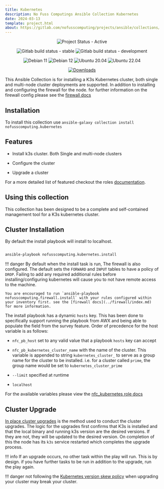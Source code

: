 ```yaml
---
title: Kubernetes
description: No Fuss Computings Ansible Collection Kubernetes
date: 2024-03-13
template: project.html
about: https://gitlab.com/nofusscomputing/projects/ansible/collections/kubernetes
---
```


<span style="text-align: center;">

![Project Status - Active](https://img.shields.io/badge/Project%20Status-Active-green?logo=gitlab&style=plastic)


![Gitlab build status - stable](https://img.shields.io/badge/dynamic/json?color=ff782e&label=Build&query=0.status&url=https%3A%2F%2Fgitlab.com%2Fapi%2Fv4%2Fprojects%2F51640029%2Fpipelines%3Fref%3Dmaster&logo=gitlab&style=plastic) ![Gitlab build status - development](https://img.shields.io/badge/dynamic/json?color=ff782e&label=Build&query=0.status&url=https%3A%2F%2Fgitlab.com%2Fapi%2Fv4%2Fprojects%2F51640029%2Fpipelines%3Fref%3Ddevelopment&logo=gitlab&style=plastic)

![Debian 11](https://img.shields.io/badge/dynamic/json?url=https%3A%2F%2Fgitlab.com%2Fapi%2Fv4%2Fprojects%2F51640029%2Fjobs%2Fartifacts%2Fmaster%2Fraw%2Ftest_results.json%3Fjob%3Dtest_results&query=%24%5B'debian-11'%5D&style=plastic&logo=debian&logoColor=a80030&label=Debian%2011&color=a80030) ![Debian 12](https://img.shields.io/badge/dynamic/json?url=https%3A%2F%2Fgitlab.com%2Fapi%2Fv4%2Fprojects%2F51640029%2Fjobs%2Fartifacts%2Fmaster%2Fraw%2Ftest_results.json%3Fjob%3Dtest_results&query=%24%5B'debian-12'%5D&style=plastic&logo=debian&logoColor=a80030&label=Debian%2012&color=a80030) ![Ubuntu 20.04](https://img.shields.io/badge/dynamic/json?url=https%3A%2F%2Fgitlab.com%2Fapi%2Fv4%2Fprojects%2F51640029%2Fjobs%2Fartifacts%2Fmaster%2Fraw%2Ftest_results.json%3Fjob%3Dtest_results&query=%24%5B'ubuntu-20_04'%5D&style=plastic&logo=ubuntu&logoColor=dd4814&label=Ubuntu%2020&color=dd4814) ![Ubuntu 22.04](https://img.shields.io/badge/dynamic/json?url=https%3A%2F%2Fgitlab.com%2Fapi%2Fv4%2Fprojects%2F51640029%2Fjobs%2Fartifacts%2Fmaster%2Fraw%2Ftest_results.json%3Fjob%3Dtest_results&query=%24%5B'ubuntu-22_04'%5D&style=plastic&logo=ubuntu&logoColor=dd4814&label=Ubuntu%2022&color=dd4814)


[![Downloads](https://img.shields.io/badge/dynamic/json?url=https%3A%2F%2Fgalaxy.ansible.com%2Fapi%2Fv3%2Fplugin%2Fansible%2Fcontent%2Fpublished%2Fcollections%2Findex%2Fnofusscomputing%2Fkubernetes%2F&query=%24.download_count&style=plastic&logo=ansible&logoColor=white&label=Galaxy%20Downloads&labelColor=black&color=cyan)](https://galaxy.ansible.com/ui/repo/published/nofusscomputing/kubernetes/)


</span>

This Ansible Collection is for installing a K3s Kubernetes cluster, both single and multi-node cluster deployments are supported. In addition to installing and configuring the firewall for the node. for further information on the firewall config please see the [firewall docs](../firewall/index.md)


## Installation

To install this collection use `ansible-galaxy collection install nofusscomputing.kubernetes`


## Features

- Install k3s cluster. Both Single and multi-node clusters

- Configure the cluster

- Upgrade a cluster

For a more detailed list of featured checkout the roles [documentation](roles/nfc_kubernetes/index.md).


## Using this collection

This collection has been designed to be a complete and self-contained management tool for a K3s kubernetes cluster.

## Cluster Installation

By default the install playbook will install to localhost.

``` bash

ansible-playbook nofusscomputing.kubernetes.install

```

!!! danger
    By default when the install task is run, The firewall is also configured. The default sets the `FORWARD` and `INPUT` tables to have a policy of `DROP`. Failing to add any required additional rules before installing/configuring kubernetes will cause you to not have remote access to the machine. 
    
    You are encouraged to run `ansible-playbook nofusscomputing.firewall.install` with your rules configured within your inventory first. see the [firewall docs](../firewall/index.md) for more information.

The install playbook has a dynamic `hosts` key. This has been done to specifically support running the playbook from AWX and being able to populate the field from the survey feature. Order of precedence for the host variable is as follows:

- `nfc_pb_host` set to any valid value that a playbook `hosts` key can accept

- `nfc_pb_kubernetes_cluster_name` with the name of the cluster. This variable is appended to string `kubernetes_cluster_` to serve as a group name for the cluster to be installed. i.e. for a cluster called `prime`, the group name would be set to `kubernetes_cluster_prime`

- `--limit` specified at runtime

- `localhost`

For the available variables please view the [nfc_kubernetes role docs](roles/nfc_kubernetes/index.md#default-variables)


## Cluster Upgrade

[In place cluster upgrades](https://docs.k3s.io/upgrades/manual#upgrade-k3s-using-the-binary) is the method used to conduct the cluster upgrades. The logic for the upgrades first confirms that K3s is installed and that the local binary and running k3s version are the desired versions. If they are not, they will be updated to the desired version. On completion of this the node has its `k3s` service restarted which completes the upgrade process.

!!! info
    If an upgrade occurs, no other task within the play will run. This is by design. if you have further tasks to be run in addition to the upgrade, run the play again.

!!! danger
    not following the [Kubernetes version skew policy](https://kubernetes.io/releases/version-skew-policy/) when upgrading your cluster may break your cluster.
